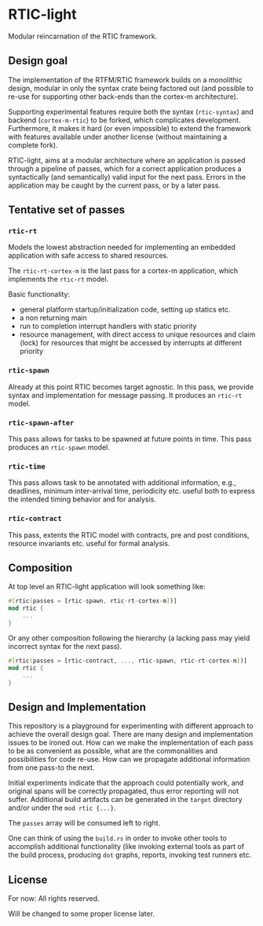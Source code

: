 # RTIC-light

Modular reincarnation of the RTIC framework.

## Design goal

The implementation of the RTFM/RTIC framework builds on a monolithic design, modular in only the syntax crate being factored out (and possible to re-use for supporting other back-ends than the cortex-m architecture).

Supporting experimental features require both the syntax (`rtic-syntax`) and backend (`cortex-m-rtic`) to be forked, which complicates development. Furthermore, it makes it hard (or even impossible) to extend the framework with features available under another license (without maintaining a complete fork).

RTIC-light, aims at a modular architecture where an application is passed through a pipeline of passes, which for a correct application produces a syntactically (and semantically) valid input for the next pass. Errors in the application may be caught by the current pass, or by a later pass.

## Tentative set of passes

### `rtic-rt`

Models the lowest abstraction needed for implementing an embedded application with safe access to shared resources.

The `rtic-rt-cortex-m` is the last pass for a cortex-m application, which implements the `rtic-rt` model. 

Basic functionality:

- general platform startup/initialization code, setting up statics etc.
- a non returning main
- run to completion interrupt handlers with static priority 
- resource management, with direct access to unique resources and claim (lock) for resources that might be accessed by interrupts at different priority
  
### `rtic-spawn`

Already at this point RTIC becomes target agnostic. In this pass, we provide syntax and implementation for message passing. It produces an `rtic-rt` model.

### `rtic-spawn-after`

This pass allows for tasks to be spawned at future points in time. This pass produces an `rtic-spawn` model.

### `rtic-time`

This pass allows task to be annotated with additional information, e.g., deadlines, minimum inter-arrival time, periodicity etc. useful both to express the intended timing behavior and for analysis.

### `rtic-contract`

This pass, extents the RTIC model with contracts, pre and post conditions, resource invariants etc. useful for formal analysis.

## Composition

At top level an RTIC-light application will look something like:

``` rust
#[rtic(passes = [rtic-spawn, rtic-rt-cortex-m])]
mod rtic {
    ...
}
```

Or any other composition following the hierarchy (a lacking pass may yield incorrect syntax for the next pass).

``` rust
#[rtic(passes = [rtic-contract, ..., rtic-spawn, rtic-rt-cortex-m])]
mod rtic {
    ...
}
```

## Design and Implementation

This repository is a playground for experimenting with different approach to achieve the overall design goal. There are many design and implementation issues to be ironed out. How can we make the implementation of each pass to be as convenient as possible, what are the commonalities and possibilities for code re-use. How can we propagate additional information from one pass-to the next. 

Initial experiments indicate that the approach could potentially work, and original spans will be correctly propagated, thus error reporting will not suffer. Additional build artifacts can be generated in the `target` directory and/or under the `mod rtic {...}`.

The `passes` array will be consumed left to right.

One can think of using the `build.rs` in order to invoke other tools to accomplish additional functionality (like invoking external tools as part of the build process, producing `dot` graphs, reports, invoking test runners etc.



## License 

For now: All rights reserved.

Will be changed to some proper license later.
